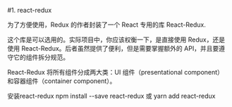 #1. react-redux

为了方便使用，Redux 的作者封装了一个 React 专用的库 React-Redux.

这个库是可以选用的。实际项目中，你应该权衡一下，是直接使用 Redux，还是使用 React-Redux。后者虽然提供了便利，但是需要掌握额外的 API，并且要遵守它的组件拆分规范。

React-Redux 将所有组件分成两大类：UI 组件（presentational component）和容器组件（container component）。

安装react-redux
npm install --save react-redux
或
yarn add react-redux